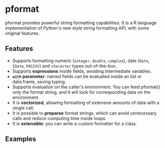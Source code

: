 # pformat
pformat provides powerful string formatting capabilities. It is a R language
implementation of Python's new style string formatting API, with some original
features.

## Features

* Supports formatting numeric (`integer`, `double`, `complex`), date (`Date`, 
`IDate`, `POSIXt`) and `character` types out-of-the-box.
* Supports **expressions** inside fields, avoiding intermediate variables.
* **`with` parameter**: named fields can be evaluated inside an list or 
data.frame, saving typing.
* Supports evaluation on the caller's environment. You can feed pformat() only
the format string, and it will look for corresponding data on the environment.
* It is **vectorized**, allowing formatting of extensive amounts of data with 
a single call.
* It is possible to **preparse** format strings, which can avoid unnecessary 
calls and reduce computing time inside loops.
* It is **extensible**: you can write a custom formatter for a class.

## Examples
